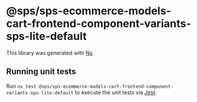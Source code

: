 # @sps/sps-ecommerce-models-cart-frontend-component-variants-sps-lite-default

This library was generated with [Nx](https://nx.dev).

## Running unit tests

Run `nx test @sps/sps-ecommerce-models-cart-frontend-component-variants-sps-lite-default` to execute the unit tests via [Jest](https://jestjs.io).
